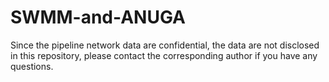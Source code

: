 # SWMM-and-ANUGA
Since the pipeline network data are confidential, the data are not disclosed in this repository, please contact the corresponding author if you have any questions.
